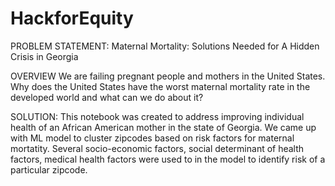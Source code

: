 # HackforEquity

PROBLEM STATEMENT:
Maternal Mortality: Solutions Needed for A Hidden Crisis in Georgia

OVERVIEW We are failing pregnant people and mothers in the United States. Why 
does the United States have the worst maternal mortality rate in the developed world 
and what can we do about it?

SOLUTION: This notebook was created to address improving individual health of an African American mother in the state of Georgia. We came up with ML model to cluster zipcodes based on risk factors for maternal mortatity. Several socio-economic factors, social determinant of health factors, medical health factors were used to in the model to identify risk of a particular zipcode.

